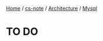 [Home](https://mengxianbin.github.io) /
[cs-note](https://mengxianbin.github.io/cs-note/content) /
[Architecture](https://mengxianbin.github.io/cs-note/content/Architecture) /
[Mysql](https://mengxianbin.github.io/cs-note/content/Architecture/Mysql)

# TO DO
